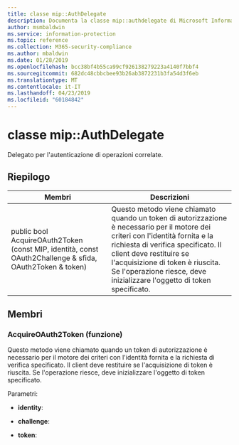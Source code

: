```yaml
---
title: classe mip::AuthDelegate
description: Documenta la classe mip::authdelegate di Microsoft Information Protection (MIP) SDK.
author: msmbaldwin
ms.service: information-protection
ms.topic: reference
ms.collection: M365-security-compliance
ms.author: mbaldwin
ms.date: 01/28/2019
ms.openlocfilehash: bcc38bf4b55ca99cf926138279223a4140f7bbf4
ms.sourcegitcommit: 682dc48cbbcbee93b26ab3872231b3fa54d3f6eb
ms.translationtype: MT
ms.contentlocale: it-IT
ms.lasthandoff: 04/23/2019
ms.locfileid: "60184842"
---
```

# <a name="class-mipauthdelegate"></a>classe mip::AuthDelegate 
Delegato per l'autenticazione di operazioni correlate.
  
## <a name="summary"></a>Riepilogo
 Membri                        | Descrizioni                                
--------------------------------|---------------------------------------------
public bool AcquireOAuth2Token (const MIP, identità, const OAuth2Challenge & sfida, OAuth2Token & token)  |  Questo metodo viene chiamato quando un token di autorizzazione è necessario per il motore dei criteri con l'identità fornita e la richiesta di verifica specificato. Il client deve restituire se l'acquisizione di token è riuscita. Se l'operazione riesce, deve inizializzare l'oggetto di token specificato.
  
## <a name="members"></a>Membri
  
### <a name="acquireoauth2token-function"></a>AcquireOAuth2Token (funzione)
Questo metodo viene chiamato quando un token di autorizzazione è necessario per il motore dei criteri con l'identità fornita e la richiesta di verifica specificato. Il client deve restituire se l'acquisizione di token è riuscita. Se l'operazione riesce, deve inizializzare l'oggetto di token specificato.

Parametri:  
* **identity**: 


* **challenge**: 


* **token**:

